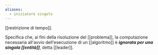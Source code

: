 ```yaml
---
aliases:
  - iniziatore singolo
---
```


[[restrizione di tempo]].

Specifica che, ai fini della risoluzione del [[problema]], la computazione necessaria all'avvio dell'esecuzione di un [[algoritmo]] è ***ignorata per una singola [[entità]]***, detta [[leader]].